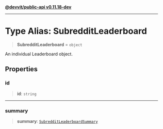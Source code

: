 [**@devvit/public-api v0.11.18-dev**](../../README.md)

---

# Type Alias: SubredditLeaderboard

> **SubredditLeaderboard** = `object`

An individual Leaderboard object.

## Properties

<a id="id"></a>

### id

> **id**: `string`

---

<a id="summary"></a>

### summary

> **summary**: [`SubredditLeaderboardSummary`](SubredditLeaderboardSummary.md)

